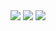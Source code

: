 <div align="center">
<img src="https://github-readme-stats.vercel.app/api?username=mustafaozhan&count_private=true&include_all_commits=true&theme=react&hide_border=true&show_icons=true&line_height=20)" />
<img src="https://github-readme-stats.vercel.app/api/top-langs/?username=mustafaozhan&theme=react&layout=compact&hide_border=true&hide=css,lua" />
<img src="http://biego.tech/commits?user=mustafaozhan&country=germany&bg_color=212328&text_color=fafafa&border_color=00000000"/>
</div>

